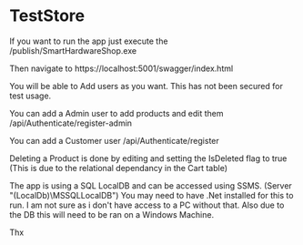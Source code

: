 # TestStore

If you want to run the app just execute the /publish/SmartHardwareShop.exe

Then navigate to https://localhost:5001/swagger/index.html

You will be able to Add users as you want. This has not been secured for test usage.

You can add a Admin user to add products and edit them /api/Authenticate/register-admin

You can add a Customer user  /api/Authenticate/register

Deleting a Product is done by editing and setting the IsDeleted flag to true (This is due to the relational dependancy in the Cart table)

The app is using a SQL LocalDB and can be accessed using SSMS. (Server "(LocalDb)\MSSQLLocalDB")
You may need to have .Net installed for this to run. I am not sure as i don't have access to a PC without that. 
Also due to the DB this will need to be ran on a Windows Machine.

Thx
